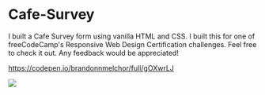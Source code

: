 # Cafe-Survey

I built a Cafe Survey form using vanilla HTML and CSS. I built this for one of freeCodeCamp's Responsive Web Design Certification challenges. Feel free to check it out. Any feedback would be appreciated!

https://codepen.io/brandonnmelchor/full/gOXwrLJ

![](https://github.com/brandonnmelchor/FCC-Cafe-Survey/blob/main/screenshot.png?raw=true)
